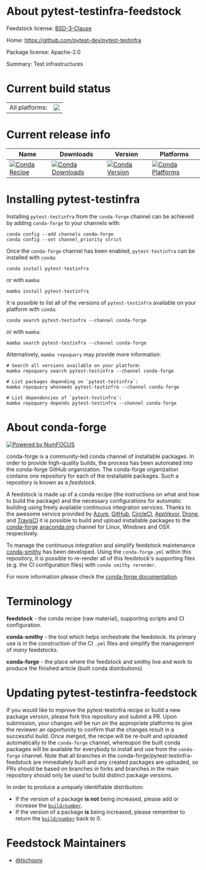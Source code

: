 About pytest-testinfra-feedstock
================================

Feedstock license: [BSD-3-Clause](https://github.com/conda-forge/pytest-testinfra-feedstock/blob/main/LICENSE.txt)

Home: https://github.com/pytest-dev/pytest-testinfra

Package license: Apache-2.0

Summary: Test infrastructures

Current build status
====================


<table><tr><td>All platforms:</td>
    <td>
      <a href="https://dev.azure.com/conda-forge/feedstock-builds/_build/latest?definitionId=11681&branchName=main">
        <img src="https://dev.azure.com/conda-forge/feedstock-builds/_apis/build/status/pytest-testinfra-feedstock?branchName=main">
      </a>
    </td>
  </tr>
</table>

Current release info
====================

| Name | Downloads | Version | Platforms |
| --- | --- | --- | --- |
| [![Conda Recipe](https://img.shields.io/badge/recipe-pytest--testinfra-green.svg)](https://anaconda.org/conda-forge/pytest-testinfra) | [![Conda Downloads](https://img.shields.io/conda/dn/conda-forge/pytest-testinfra.svg)](https://anaconda.org/conda-forge/pytest-testinfra) | [![Conda Version](https://img.shields.io/conda/vn/conda-forge/pytest-testinfra.svg)](https://anaconda.org/conda-forge/pytest-testinfra) | [![Conda Platforms](https://img.shields.io/conda/pn/conda-forge/pytest-testinfra.svg)](https://anaconda.org/conda-forge/pytest-testinfra) |

Installing pytest-testinfra
===========================

Installing `pytest-testinfra` from the `conda-forge` channel can be achieved by adding `conda-forge` to your channels with:

```
conda config --add channels conda-forge
conda config --set channel_priority strict
```

Once the `conda-forge` channel has been enabled, `pytest-testinfra` can be installed with `conda`:

```
conda install pytest-testinfra
```

or with `mamba`:

```
mamba install pytest-testinfra
```

It is possible to list all of the versions of `pytest-testinfra` available on your platform with `conda`:

```
conda search pytest-testinfra --channel conda-forge
```

or with `mamba`:

```
mamba search pytest-testinfra --channel conda-forge
```

Alternatively, `mamba repoquery` may provide more information:

```
# Search all versions available on your platform:
mamba repoquery search pytest-testinfra --channel conda-forge

# List packages depending on `pytest-testinfra`:
mamba repoquery whoneeds pytest-testinfra --channel conda-forge

# List dependencies of `pytest-testinfra`:
mamba repoquery depends pytest-testinfra --channel conda-forge
```


About conda-forge
=================

[![Powered by
NumFOCUS](https://img.shields.io/badge/powered%20by-NumFOCUS-orange.svg?style=flat&colorA=E1523D&colorB=007D8A)](https://numfocus.org)

conda-forge is a community-led conda channel of installable packages.
In order to provide high-quality builds, the process has been automated into the
conda-forge GitHub organization. The conda-forge organization contains one repository
for each of the installable packages. Such a repository is known as a *feedstock*.

A feedstock is made up of a conda recipe (the instructions on what and how to build
the package) and the necessary configurations for automatic building using freely
available continuous integration services. Thanks to the awesome service provided by
[Azure](https://azure.microsoft.com/en-us/services/devops/), [GitHub](https://github.com/),
[CircleCI](https://circleci.com/), [AppVeyor](https://www.appveyor.com/),
[Drone](https://cloud.drone.io/welcome), and [TravisCI](https://travis-ci.com/)
it is possible to build and upload installable packages to the
[conda-forge](https://anaconda.org/conda-forge) [anaconda.org](https://anaconda.org/)
channel for Linux, Windows and OSX respectively.

To manage the continuous integration and simplify feedstock maintenance
[conda-smithy](https://github.com/conda-forge/conda-smithy) has been developed.
Using the ``conda-forge.yml`` within this repository, it is possible to re-render all of
this feedstock's supporting files (e.g. the CI configuration files) with ``conda smithy rerender``.

For more information please check the [conda-forge documentation](https://conda-forge.org/docs/).

Terminology
===========

**feedstock** - the conda recipe (raw material), supporting scripts and CI configuration.

**conda-smithy** - the tool which helps orchestrate the feedstock.
                   Its primary use is in the construction of the CI ``.yml`` files
                   and simplify the management of *many* feedstocks.

**conda-forge** - the place where the feedstock and smithy live and work to
                  produce the finished article (built conda distributions)


Updating pytest-testinfra-feedstock
===================================

If you would like to improve the pytest-testinfra recipe or build a new
package version, please fork this repository and submit a PR. Upon submission,
your changes will be run on the appropriate platforms to give the reviewer an
opportunity to confirm that the changes result in a successful build. Once
merged, the recipe will be re-built and uploaded automatically to the
`conda-forge` channel, whereupon the built conda packages will be available for
everybody to install and use from the `conda-forge` channel.
Note that all branches in the conda-forge/pytest-testinfra-feedstock are
immediately built and any created packages are uploaded, so PRs should be based
on branches in forks and branches in the main repository should only be used to
build distinct package versions.

In order to produce a uniquely identifiable distribution:
 * If the version of a package **is not** being increased, please add or increase
   the [``build/number``](https://docs.conda.io/projects/conda-build/en/latest/resources/define-metadata.html#build-number-and-string).
 * If the version of a package **is** being increased, please remember to return
   the [``build/number``](https://docs.conda.io/projects/conda-build/en/latest/resources/define-metadata.html#build-number-and-string)
   back to 0.

Feedstock Maintainers
=====================

* [@tschoonj](https://github.com/tschoonj/)

